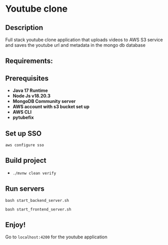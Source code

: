 # Youtube clone
## Description
Full stack youtube clone application that uploads videos to AWS S3 service and saves the youtube url and metadata in the mongo db database
## Requirements:
## Prerequisites
- **Java 17 Runtime**
- **Node Js v18.20.3**
- **MongoDB Community server**
- **AWS account with s3 bucket set up**
- **AWS CLI**
- **pytubefix**

## Set up SSO
```aws configure sso```

## Build project
- ```./mvnw clean verify```

## Run servers
```bash start_backend_server.sh```

```bash start_frontend_server.sh```

## Enjoy!
Go to ```localhost:4200``` for the youtube application

